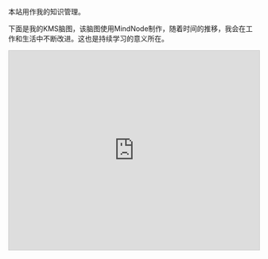 本站用作我的知识管理。


下面是我的KMS脑图，该脑图使用MindNode制作，随着时间的推移，我会在工作和生活中不断改进。这也是持续学习的意义所在。

<iframe src="https://my.mindnode.com/Pgzxiz8jCyy8TynfCSDqzyDXMvxRsAsixEqTanoT/em#92,-79,-7" frameborder="0" marginheight="0" marginwidth="0" style="border: 1px solid rgb(204, 204, 204); width: 100%; height: 400px;" onmousewheel=""></iframe>